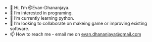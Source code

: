 - 👋 Hi, I’m @Evan-Dhananjaya.
- 👀 I’m interested in programing.
- 🌱 I’m currently learning python.
- 💞️ I’m looking to collaborate on makeing game or improving existing software.
- 📫 How to reach me - email me on evan.dhananjaya@gmail.com

<!---
Evan-Dhananjaya/Evan-Dhananjaya is a ✨ special ✨ repository because its `README.md` (this file) appears on your GitHub profile.
You can click the Preview link to take a look at your changes.
--->
